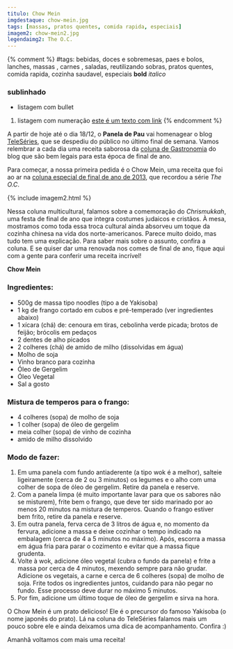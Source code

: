 ```yaml
---
titulo: Chow Mein
imgdestaque: chow-mein.jpg
tags: [massas, pratos quentes, comida rapida, especiais]
imagem2: chow-mein2.jpg
legendaimg2: The O.C.
---
```

{% comment %}
#tags: bebidas, doces e sobremesas, paes e bolos, lanches, massas , carnes , saladas, reutilizando sobras, pratos quentes, comida rapida, cozinha saudavel, especiais
**bold**
*italico*
### sublinhado
* listagem com bullet
1. listagem com numeração
[este é um texto com link](https://www.enderecodolink.com)
{% endcomment %}

A partir de hoje até o dia 18/12, o **Panela de Pau** vai homenagear o blog [TeleSéries](https://www.enderecodolink.com), que se despediu do público no último final de semana. Vamos relembrar a cada dia uma receita saborosa da [coluna de Gastronomia](http://teleseries.com.br/category/colunas/gastronomia/) do blog que são bem legais para esta época de final de ano.

Para começar, a nossa primeira pedida é o Chow Mein, uma receita que foi ao ar na [coluna especial de final de ano de 2013](http://teleseries.com.br/feliz-chrismukkah-the-o-c-mostra-como-inovar-nas-festas-de-final-de-ano/), que recordou a série *The O.C*. 

{% include imagem2.html %}

Nessa coluna multicultural, falamos sobre a comemoração do *Chrismukkah*, uma festa de final de ano que integra costumes judaicos e cristãos. À mesa, mostramos como toda essa troca cultural ainda absorveu um toque da cozinha chinesa na vida dos norte-americanos. Parece muito doido, mas tudo tem uma explicação. Para saber mais sobre o assunto, confira a coluna. E se quiser dar uma renovada nos comes de final de ano, fique aqui com a gente para conferir uma receita incrível!

**Chow Mein**

### Ingredientes: 

* 500g de massa tipo noodles (tipo a de Yakisoba)
* 1 kg de frango cortado em cubos e pré-temperado (ver ingredientes abaixo)
* 1 xícara (chá) de: cenoura em tiras, cebolinha verde picada; brotos de feijão; brócolis em pedaços
* 2 dentes de alho picados
* 2 colheres (chá) de amido de milho (dissolvidas em água)
* Molho de soja
* Vinho branco para cozinha
* Óleo de Gergelim
* Óleo Vegetal
* Sal a gosto

### Mistura de temperos para o frango: 

* 4 colheres (sopa) de molho de soja
* 1 colher (sopa) de óleo de gergelim
* meia colher (sopa) de vinho de cozinha
* amido de milho dissolvido

### Modo de fazer:

1. Em uma panela com fundo antiaderente (a tipo wok é a melhor), salteie ligeiramente (cerca de 2 ou 3 minutos) os legumes e o alho com uma colher de sopa de óleo de gergelim. Retire da panela e reserve.
2. Com a panela limpa (é muito importante lavar para que os sabores não se misturem), frite bem o frango, que deve ter sido marinado por ao menos 20 minutos na mistura de temperos. Quando o frango estiver bem frito, retire da panela e reserve.
3. Em outra panela, ferva cerca de 3 litros de água e, no momento da fervura, adicione a massa e deixe cozinhar o tempo indicado na embalagem (cerca de 4 a 5 minutos no máximo). Após, escorra a massa em água fria para parar o cozimento e evitar que a massa fique grudenta.
4. Volte à wok, adicione óleo vegetal (cubra o fundo da panela) e frite a massa por cerca de 4 minutos, mexendo sempre para não grudar. Adicione os vegetais, a carne e cerca de 6 colheres (sopa) de molho de soja.  Frite todos os ingredientes juntos, cuidando para não pegar no fundo. Esse processo deve durar no máximo 5 minutos.
5. Por fim, adicione um último toque de óleo de gergelim e sirva na hora.

O Chow Mein é um prato delicioso! Ele é o precursor do famoso Yakisoba (o nome japonês do prato). Lá na coluna do TeleSéries falamos mais um pouco sobre ele e ainda deixamos uma dica de acompanhamento. Confira :)

Amanhã voltamos com mais uma receita!

